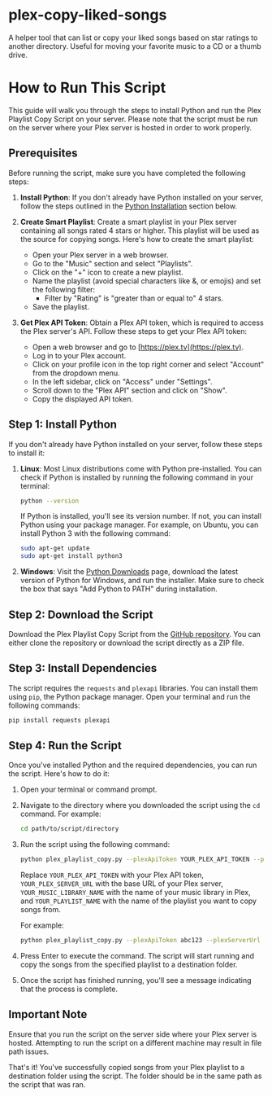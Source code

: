 # plex-copy-liked-songs
A helper tool that can list or copy your liked songs based on star ratings to another directory. Useful for moving your favorite music to a CD or a thumb drive.

# How to Run This Script

This guide will walk you through the steps to install Python and run the Plex Playlist Copy Script on your server. Please note that the script must be run on the server where your Plex server is hosted in order to work properly.

## Prerequisites

Before running the script, make sure you have completed the following steps:

1. **Install Python**: If you don't already have Python installed on your server, follow the steps outlined in the [Python Installation](#step-1-install-python) section below.

2. **Create Smart Playlist**: Create a smart playlist in your Plex server containing all songs rated 4 stars or higher. This playlist will be used as the source for copying songs. Here's how to create the smart playlist:

    - Open your Plex server in a web browser.
    - Go to the "Music" section and select "Playlists".
    - Click on the "+" icon to create a new playlist.
    - Name the playlist (avoid special characters like &, or emojis) and set the following filter:
        - Filter by "Rating" is "greater than or equal to" 4 stars.
    - Save the playlist.

3. **Get Plex API Token**: Obtain a Plex API token, which is required to access the Plex server's API. Follow these steps to get your Plex API token:

    - Open a web browser and go to [https://plex.tv](https://plex.tv).
    - Log in to your Plex account.
    - Click on your profile icon in the top right corner and select "Account" from the dropdown menu.
    - In the left sidebar, click on "Access" under "Settings".
    - Scroll down to the "Plex API" section and click on "Show".
    - Copy the displayed API token.

## Step 1: Install Python

If you don't already have Python installed on your server, follow these steps to install it:

1. **Linux**: Most Linux distributions come with Python pre-installed. You can check if Python is installed by running the following command in your terminal:

    ```bash
    python --version
    ```

    If Python is installed, you'll see its version number. If not, you can install Python using your package manager. For example, on Ubuntu, you can install Python 3 with the following command:

    ```bash
    sudo apt-get update
    sudo apt-get install python3
    ```

2. **Windows**: Visit the [Python Downloads](https://www.python.org/downloads/) page, download the latest version of Python for Windows, and run the installer. Make sure to check the box that says "Add Python to PATH" during installation.

## Step 2: Download the Script

Download the Plex Playlist Copy Script from the [GitHub repository](https://github.com/your/repository). You can either clone the repository or download the script directly as a ZIP file.

## Step 3: Install Dependencies

The script requires the `requests` and `plexapi` libraries. You can install them using `pip`, the Python package manager. Open your terminal and run the following commands:

```bash
pip install requests plexapi
```

## Step 4: Run the Script

Once you've installed Python and the required dependencies, you can run the script. Here's how to do it:

1. Open your terminal or command prompt.

2. Navigate to the directory where you downloaded the script using the `cd` command. For example:

    ```bash
    cd path/to/script/directory
    ```

3. Run the script using the following command:

    ```bash
    python plex_playlist_copy.py --plexApiToken YOUR_PLEX_API_TOKEN --plexServerUrl YOUR_PLEX_SERVER_URL --copy --musicLibrary YOUR_MUSIC_LIBRARY_NAME --playlist YOUR_PLAYLIST_NAME
    ```

    Replace `YOUR_PLEX_API_TOKEN` with your Plex API token, `YOUR_PLEX_SERVER_URL` with the base URL of your Plex server, `YOUR_MUSIC_LIBRARY_NAME` with the name of your music library in Plex, and `YOUR_PLAYLIST_NAME` with the name of the playlist you want to copy songs from.

    For example:

    ```bash
    python plex_playlist_copy.py --plexApiToken abc123 --plexServerUrl http://localhost:32400 --copy --musicLibrary Music --playlist MyPlaylist
    ```

4. Press Enter to execute the command. The script will start running and copy the songs from the specified playlist to a destination folder.

5. Once the script has finished running, you'll see a message indicating that the process is complete.

## Important Note

Ensure that you run the script on the server side where your Plex server is hosted. Attempting to run the script on a different machine may result in file path issues.

That's it! You've successfully copied songs from your Plex playlist to a destination folder using the script. The folder should be in the same path as the script that was ran.
